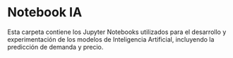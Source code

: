 # Notebook IA

Esta carpeta contiene los Jupyter Notebooks utilizados para el desarrollo y experimentación de los modelos de Inteligencia Artificial, incluyendo la predicción de demanda y precio.
